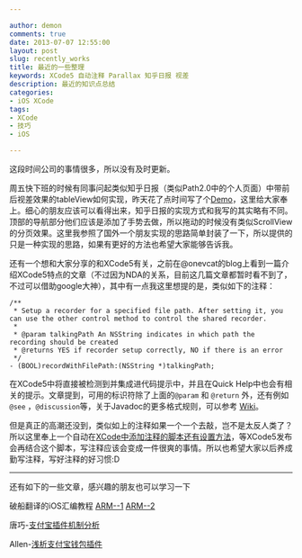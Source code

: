 ```yaml
---

author: demon
comments: true
date: 2013-07-07 12:55:00
layout: post
slug: recently_works
title: 最近的一些整理
keywords: XCode5 自动注释 Parallax 知乎日报 视差
description: 最近的知识点总结
categories:
- iOS XCode 
tags:
- XCode
- 技巧
- iOS

---
```

这段时间公司的事情很多，所以没有及时更新。

周五快下班的时候有同事问起类似知乎日报（类似Path2.0中的个人页面）中带前后视差效果的tableView如何实现，昨天花了点时间写了个[Demo](https://github.com/demon1105/NTParallaxScrollView)，这里给大家奉上。细心的朋友应该可以看得出来，知乎日报的实现方式和我写的其实略有不同。顶部的导航部分他们应该是添加了手势去做，所以拖动的时候没有类似ScrollView的分页效果。这里我参照了国外一个朋友实现的思路简单封装了一下，所以提供的只是一种实现的思路，如果有更好的方法也希望大家能够告诉我。

还有一个想和大家分享的和XCode5有关，之前在@onevcat的blog上看到一篇介绍XCode5特点的文章（不过因为NDA的关系，目前这几篇文章都暂时看不到了，不过可以借助google大神），其中有一点我这里想提的是，类似如下的注释：

```
/**
 * Setup a recorder for a specified file path. After setting it, you can use the other control method to control the shared recorder.
 *
 * @param talkingPath An NSString indicates in which path the recording should be created
 * @returns YES if recorder setup correctly, NO if there is an error
 */
- (BOOL)recordWithFilePath:(NSString *)talkingPath;
```
在XCode5中将直接被检测到并集成进代码提示中，并且在Quick Help中也会有相关的提示。文章提到，可用的标识符除了上面的```@param``` 和 ```@return``` 外，还有例如``` @see``` ，``` @discussion ```等，关于Javadoc的更多格式规则，可以参考 [Wiki](http://en.wikipedia.org/wiki/Javadoc)。

但是真正的高潮还没到，类似如上的注释如果一个一个去敲，岂不是太反人类了？所以这里奉上一个自动在[XCode中添加注释的脚本还有设置方法](http://blog.chukong-inc.com/index.php/2012/05/16/xcode4_fast_doxygen/)，等XCode5发布会再结合这个脚本，写注释应该会变成一件很爽的事情。所以也希望大家以后养成勤写注释，写好注释的好习惯:D

------------------
还有如下的一些文章，感兴趣的朋友也可以学习一下

破船翻译的iOS汇编教程
[ARM--1](http://beyondvincent.com/2013/06/19/ios%E6%B1%87%E7%BC%96%E6%95%99%E7%A8%8B%EF%BC%9Aarm/)
[ARM--2](http://beyondvincent.com/2013/06/20/ios%E6%B1%87%E7%BC%96%E6%95%99%E7%A8%8B%EF%BC%9Aarm2/)

唐巧-[支付宝插件机制分析](http://blog.devtang.com/blog/2013/06/23/alipay-plugin-mechanism/)

Allen-[浅析支付宝钱包插件](http://imallen.com/blog/2013/06/26/inside-alipay-plugin.html)

